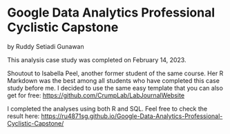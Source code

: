 # Google Data Analytics Professional Cyclistic Capstone

by Ruddy Setiadi Gunawan

This analysis case study was completed on February 14, 2023.

Shoutout to Isabella Peel, another former student of the same course. Her R Markdown was the best among all students who have completed this case study before me. I decided to use the same easy template that you can also get for free: https://github.com/CrumpLab/LabJournalWebsite

I completed the analyses using both R and SQL. Feel free to check the result here: https://ru4871sg.github.io/Google-Data-Analytics-Professional-Cyclistic-Capstone/
